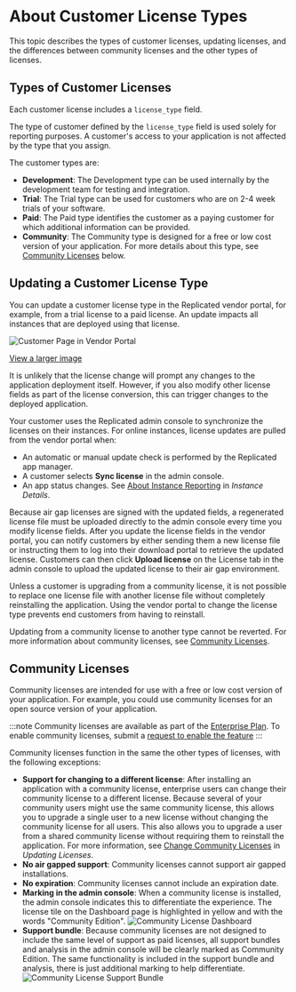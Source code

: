 # About Customer License Types

This topic describes the types of customer licenses, updating licenses, and the
differences between community licenses and the other types of licenses.

## Types of Customer Licenses

Each customer license includes a `license_type` field.

The type of customer defined by the `license_type` field is used solely for reporting
purposes. A customer's access to your application is not affected by the type that
you assign.

The customer types are:

* **Development**: The Development type can be used internally by the development
team for testing and integration.
* **Trial**: The Trial type can be used for customers who are on 2-4 week trials
of your software.
* **Paid**: The Paid type identifies the customer as a paying customer for which
additional information can be provided.
* **Community**: The Community type is designed for a free or low cost version of your
application. For more details about this type, see [Community Licenses](#community-licenses)
below.

## Updating a Customer License Type

You can update a customer license type in the Replicated vendor portal, for example, from a trial license to a paid license. An update impacts all instances that are deployed using that license.

![Customer Page in Vendor Portal](/images/customer-license-type.png)

[View a larger image](/images/customer-license-type.png)

It is unlikely that the license change will prompt any changes to the application deployment itself. However, if you also modify other license fields as part of the license conversion, this can trigger changes to the deployed application.

Your customer uses the Replicated admin console to synchronize the licenses on their instances. For online instances, license updates are pulled from the vendor portal when:

- An automatic or manual update check is performed by the Replicated app manager.
- A customer selects **Sync license** in the admin console.
- An app status changes. See [About Instance Reporting](instance-insights-details#about-reporting) in _Instance Details_.

Because air gap licenses are signed with the updated fields, a regenerated license file must be uploaded directly to the admin console every time you modify license fields. After you update the license fields in the vendor portal, you can notify customers by either sending them a new license file or instructing them to log into their download portal to retrieve the updated license. Customers can then click **Upload license** on the License tab in the admin console to upload the updated license to their air gap environment.

Unless a customer is upgrading from a community license, it is not possible to replace one license file with another license file without completely reinstalling the application. Using the vendor portal to change the license type prevents end customers from having to reinstall. 

Updating from a community license to another type cannot be reverted. For more information about community licenses, see [Community Licenses](#community-licenses).

## Community Licenses

Community licenses are intended for use with a free or low cost version
of your application. For example, you could use community licenses for an
open source version of your application.

:::note
Community licenses are available as part of the [Enterprise Plan](https://www.replicated.com/pricing). To enable community licenses, submit a [request to enable the feature](https://vendor.replicated.com/support?requestType=feature&productArea=vendor&title=Request+to+Enable+Community+Licenses)
:::

Community licenses function in the same the other types of licenses, with the following
exceptions:

* **Support for changing to a different license**: After installing an application with
a community license, enterprise users can change their community license to a different
license. Because several of your community users might use the same community
license, this allows you to upgrade a single user to a new license without changing the
community license for all users. This also allows you to upgrade a user
from a shared community license without requiring them to reinstall the application. For more information,
see [Change Community Licenses](/enterprise/updating-licenses#change-community-licenses)
in _Updating Licenses_. 
* **No air gapped support**: Community licenses cannot support air gapped installations.
* **No expiration**: Community licenses cannot include an expiration date.
* **Marking in the admin console**: When a community license is installed, the
admin console indicates this to differentiate the experience.
The license tile on the Dashboard page is highlighted in yellow and with the words
"Community Edition".
   ![Community License Dashboard](/images/community-license-dashboard.png)
* **Support bundle**: Because community licenses are not designed to include the
same level of support as paid licenses, all support bundles and analysis in the
admin console will be clearly marked as Community Edition.
The same functionality is included in the support bundle and analysis, there is
just additional marking to help differentiate.
   ![Community License Support Bundle](/images/community-license-bundle.png)
